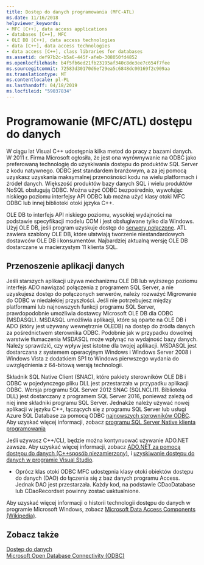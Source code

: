 ```yaml
---
title: Dostęp do danych programowania (MFC-ATL)
ms.date: 11/16/2018
helpviewer_keywords:
- MFC [C++], data access applications
- databases [C++], MFC
- OLE DB [C++], data access technologies
- data [C++], data access technologies
- data access [C++], class libraries for databases
ms.assetid: def97b2c-b5a6-445f-afeb-308050fd4852
ms.openlocfilehash: b4f5fb6ed21fb23195af340c8de3ee7c654f7fee
ms.sourcegitcommit: 72583d30170d6ef29ea5c6848dc00169f2c909aa
ms.translationtype: MT
ms.contentlocale: pl-PL
ms.lasthandoff: 04/18/2019
ms.locfileid: "59037834"
---
```

# <a name="data-access-programming-mfcatl"></a>Programowanie (MFC/ATL) dostępu do danych

W ciągu lat Visual C++ udostępnia kilka metod do pracy z bazami danych. W 2011 r. Firma Microsoft ogłosiła, że jest ona wyrównywanie na ODBC jako preferowaną technologię do uzyskiwania dostępu do produktów SQL Server z kodu natywnego. ODBC jest standardem branżowym, a za jej pomocą uzyskasz uzyskania maksymalnej przenośności kodu na wielu platformach i źródeł danych. Większość produktów bazy danych SQL i wielu produktów NoSQL obsługują ODBC. Można użyć ODBC bezpośrednio, wywołując niskiego poziomu interfejsy API ODBC lub można użyć klasy otoki MFC ODBC lub innej biblioteki otoki języka C++.

OLE DB to interfejs API niskiego poziomu, wysokiej wydajności na podstawie specyfikacji modelu COM i jest obsługiwane tylko dla Windows. Użyj OLE DB, jeśli program uzyskuje dostęp do [serwery połączone](/sql/relational-databases/linked-servers/linked-servers-database-engine). ATL zawiera szablony OLE DB, które ułatwiają tworzenie niestandardowych dostawców OLE DB i konsumentów. Najbardziej aktualną wersję OLE DB dostarczane w macierzystym 11 klienta SQL.

## <a name="porting-data-applications"></a>Przenoszenie aplikacji danych

Jeśli starszych aplikacji używa mechanizmu OLE DB lub wyższego poziomu interfejs ADO nawiązać połączenia z programem SQL Server, a nie uzyskujesz dostęp do połączonych serwerów, należy rozważyć Migrowanie do ODBC w niedalekiej przyszłości. Jeśli nie potrzebujesz między platformami lub najnowszych funkcji programu SQL Server, prawdopodobnie umożliwia dostawcy Microsoft OLE DB dla ODBC (MSDASQL).  MSDASQL umożliwia aplikacji, które są oparte na OLE DB i ADO (który jest używany wewnętrznie OLEDB) na dostęp do źródła danych za pośrednictwem sterownika ODBC. Podobnie jak w przypadku dowolnej warstwie tłumaczenia MSDASQL może wpłynąć na wydajność bazy danych. Należy sprawdzić, czy wpływ jest istotne dla twojej aplikacji. MSDASQL jest dostarczana z systemem operacyjnym Windows i Windows Server 2008 i Windows Vista z dodatkiem SP1 to Windows pierwszego wydania do uwzględnienia z 64-bitową wersją technologii.

Składnik SQL Native Client (SNAC), które pakiety sterowników OLE DB i ODBC w pojedynczego pliku DLL jest przestarzała w przypadku aplikacji ODBC. Wersja programu SQL Server 2012 SNAC (SQLNCLI11. Biblioteka DLL) jest dostarczany z programem SQL Server 2016, ponieważ zależą od niej inne składniki programu SQL Server. Jednakże należy używać nowej aplikacji w języku C++, łączących się z programu SQL Server lub usługi Azure SQL Database za pomocą ODBC [najnowszych sterowników ODBC](/sql/connect/odbc/download-odbc-driver-for-sql-server). Aby uzyskać więcej informacji, zobacz [programu SQL Server Native klienta programowania](/sql/relational-databases/native-client/sql-server-native-client-programming)

Jeśli używasz C++/CLI, będzie można kontynuować używanie ADO.NET zawsze. Aby uzyskać więcej informacji, zobacz [ADO.NET za pomocą dostępu do danych (C++sposób niezamierzony)](../dotnet/data-access-using-adonet-cpp-cli.md), i [uzyskiwanie dostępu do danych w programie Visual Studio](/visualstudio/data-tools/accessing-data-in-visual-studio).

- Oprócz klas otoki ODBC MFC udostępnia klasy otoki obiektów dostępu do danych (DAO) do łączenia się z baz danych programu Access.  Jednak DAO jest przestarzała. Każdy kod, na podstawie CDaoDatabase lub CDaoRecordset powinny zostać uaktualnione.

Aby uzyskać więcej informacji o historii technologii dostępu do danych w programie Microsoft Windows, zobacz [Microsoft Data Access Components (Wikipedia)](https://en.wikipedia.org/wiki/Microsoft_Data_Access_Components).

## <a name="see-also"></a>Zobacz także

[Dostęp do danych](data-access-in-cpp.md)<br/>
[Microsoft Open Database Connectivity (ODBC)](/sql/odbc/microsoft-open-database-connectivity-odbc)<br/>
